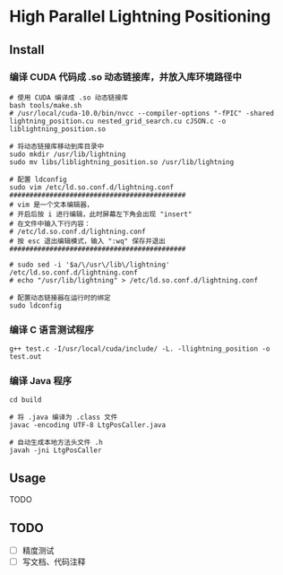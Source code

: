 # High Parallel Lightning Positioning

## Install

### 编译 CUDA 代码成 .so 动态链接库，并放入库环境路径中

```shell
# 使用 CUDA 编译成 .so 动态链接库
bash tools/make.sh
# /usr/local/cuda-10.0/bin/nvcc --compiler-options "-fPIC" -shared lightning_position.cu nested_grid_search.cu cJSON.c -o liblightning_position.so

# 将动态链接库移动到库目录中
sudo mkdir /usr/lib/lightning
sudo mv libs/liblightning_position.so /usr/lib/lightning

# 配置 ldconfig
sudo vim /etc/ld.so.conf.d/lightning.conf
############################################
# vim 是一个文本编辑器，
# 开启后按 i 进行编辑，此时屏幕左下角会出现 "insert"
# 在文件中输入下行内容：
# /etc/ld.so.conf.d/lightning.conf
# 按 esc 退出编辑模式，输入 ":wq" 保存并退出
############################################

# sudo sed -i '$a/\/usr\/lib\/lightning' /etc/ld.so.conf.d/lightning.conf
# echo "/usr/lib/lightning" > /etc/ld.so.conf.d/lightning.conf

# 配置动态链接器在运行时的绑定
sudo ldconfig
```

### 编译 C 语言测试程序

```shell
g++ test.c -I/usr/local/cuda/include/ -L. -llightning_position -o test.out
```

### 编译 Java 程序

```shell
cd build

# 将 .java 编译为 .class 文件
javac -encoding UTF-8 LtgPosCaller.java

# 自动生成本地方法头文件 .h
javah -jni LtgPosCaller
```

## Usage

TODO

## TODO

- [ ] 精度测试
- [ ] 写文档、代码注释